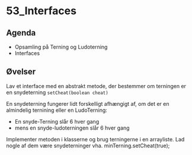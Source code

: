 # 53_Interfaces

## Agenda
- Opsamling på Terning og Ludoterning
- Interfaces

## Øvelser
Lav et interface med en abstrakt metode, der bestemmer om terningen er en snydeterning `setCheat(boolean cheat)`

En snydeterning fungerer lidt forskelligt afhængigt af, om det er en almindelig ternining eller en LudoTerning:
* En snyde-Terning slår 6 hver gang
* mens en snyde-ludoterningen slår 6 hver gang

Implementer metoden i klasserne og brug terningerne i en arrayliste. Lad nogle af dem være snydeterninger vha. minTerning.setCheat(true);
